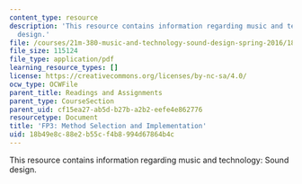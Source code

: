 ```yaml
---
content_type: resource
description: 'This resource contains information regarding music and technology: Sound
  design.'
file: /courses/21m-380-music-and-technology-sound-design-spring-2016/18b49e8c88e2b55cf4b8994d67864b4c_MIT21M_380S16_assn_fp3.pdf
file_size: 115124
file_type: application/pdf
learning_resource_types: []
license: https://creativecommons.org/licenses/by-nc-sa/4.0/
ocw_type: OCWFile
parent_title: Readings and Assignments
parent_type: CourseSection
parent_uid: cf15ea27-ab5d-b27b-a2b2-eefe4e862776
resourcetype: Document
title: 'FP3: Method Selection and Implementation'
uid: 18b49e8c-88e2-b55c-f4b8-994d67864b4c
---
```

This resource contains information regarding music and technology: Sound design.